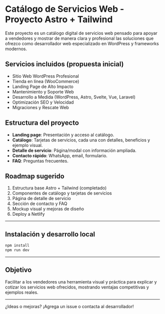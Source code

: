 # Catálogo de Servicios Web - Proyecto Astro + Tailwind

Este proyecto es un catálogo digital de servicios web pensado para apoyar a vendedores y mostrar de manera clara y profesional las soluciones que ofrezco como desarrollador web especializado en WordPress y frameworks modernos.

## Servicios incluidos (propuesta inicial)
- Sitio Web WordPress Profesional
- Tienda en línea (WooCommerce)
- Landing Page de Alto Impacto
- Mantenimiento y Soporte Web
- Desarrollo a Medida (WordPress, Astro, Svelte, Vue, Laravel)
- Optimización SEO y Velocidad
- Migraciones y Rescate Web

## Estructura del proyecto
- **Landing page**: Presentación y acceso al catálogo.
- **Catálogo**: Tarjetas de servicios, cada una con detalles, beneficios y ejemplo visual.
- **Detalle de servicio**: Página/modal con información ampliada.
- **Contacto rápido**: WhatsApp, email, formulario.
- **FAQ**: Preguntas frecuentes.

## Roadmap sugerido
1. Estructura base Astro + Tailwind (completado)
2. Componentes de catálogo y tarjetas de servicios
3. Página de detalle de servicio
4. Sección de contacto y FAQ
5. Mockup visual y mejoras de diseño
6. Deploy a Netlify

---

## Instalación y desarrollo local

```bash
npm install
npm run dev
```

---

## Objetivo
Facilitar a los vendedores una herramienta visual y práctica para explicar y cotizar los servicios web ofrecidos, mostrando ventajas competitivas y ejemplos reales.

---

¿Ideas o mejoras? ¡Agrega un issue o contacta al desarrollador!
